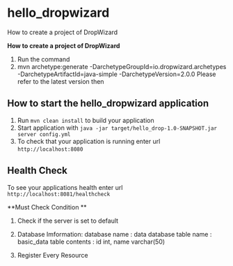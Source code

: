 # hello_dropwizard

How to create a project of DropWizard 


**How to create a project of DropWizard**

1. Run the command
2. mvn archetype:generate
  -DarchetypeGroupId=io.dropwizard.archetypes
  -DarchetypeArtifactId=java-simple
  -DarchetypeVersion=2.0.0
  Please refer to the latest version then
 

How to start the hello_dropwizard application
---

1. Run `mvn clean install` to build your application
1. Start application with `java -jar target/hello_drop-1.0-SNAPSHOT.jar server config.yml`
1. To check that your application is running enter url `http://localhost:8080`

Health Check
---

To see your applications health enter url `http://localhost:8081/healthcheck`


**Must Check Condition **

1. Check if the server is set to default

2. Database Imformation:
  database name : data
  database table name : basic_data
  table contents : id int, name varchar(50)
  
3. Register Every Resource
